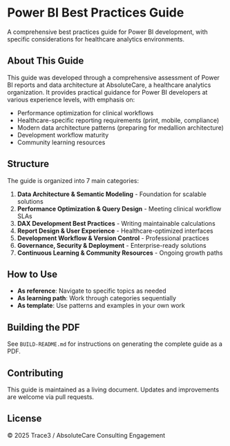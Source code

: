 # Power BI Best Practices Guide

A comprehensive best practices guide for Power BI development, with specific considerations for healthcare analytics environments.

## About This Guide

This guide was developed through a comprehensive assessment of Power BI reports and data architecture at AbsoluteCare, a healthcare analytics organization. It provides practical guidance for Power BI developers at various experience levels, with emphasis on:

- Performance optimization for clinical workflows
- Healthcare-specific reporting requirements (print, mobile, compliance)
- Modern data architecture patterns (preparing for medallion architecture)
- Development workflow maturity
- Community learning resources

## Structure

The guide is organized into 7 main categories:

1. **Data Architecture & Semantic Modeling** - Foundation for scalable solutions
2. **Performance Optimization & Query Design** - Meeting clinical workflow SLAs
3. **DAX Development Best Practices** - Writing maintainable calculations
4. **Report Design & User Experience** - Healthcare-optimized interfaces
5. **Development Workflow & Version Control** - Professional practices
6. **Governance, Security & Deployment** - Enterprise-ready solutions
7. **Continuous Learning & Community Resources** - Ongoing growth paths

## How to Use

- **As reference**: Navigate to specific topics as needed
- **As learning path**: Work through categories sequentially
- **As template**: Use patterns and examples in your own work

## Building the PDF

See `BUILD-README.md` for instructions on generating the complete guide as a PDF.

## Contributing

This guide is maintained as a living document. Updates and improvements are welcome via pull requests.

## License

© 2025 Trace3 / AbsoluteCare Consulting Engagement

